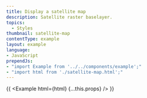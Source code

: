 ```yaml
---
title: Display a satellite map
description: Satellite raster baselayer.
topics:
  - Styles
thumbnail: satellite-map
contentType: example
layout: example
language:
- JavaScript
prependJs:
- "import Example from '../../components/example';"
- "import html from './satellite-map.html';"
---
```


{{ <Example html={html} {...this.props} /> }}
